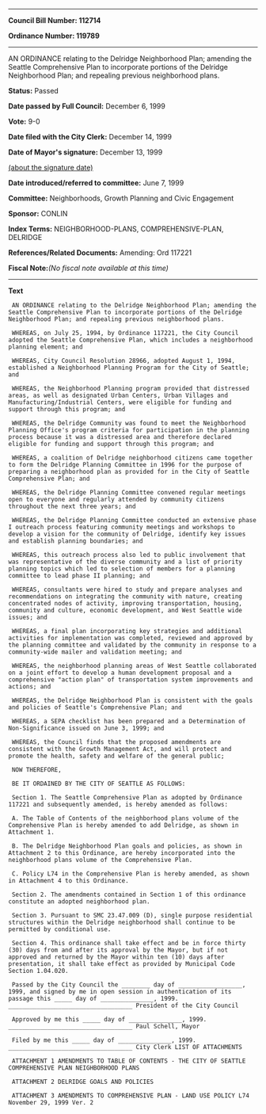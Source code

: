 

********

**Council Bill Number: 112714**
   
**Ordinance Number: 119789**
********

 AN ORDINANCE relating to the Delridge Neighborhood Plan; amending the Seattle Comprehensive Plan to incorporate portions of the Delridge Neighborhood Plan; and repealing previous neighborhood plans.

**Status:** Passed
   
**Date passed by Full Council:** December 6, 1999
   
**Vote:** 9-0
   
**Date filed with the City Clerk:** December 14, 1999
   
**Date of Mayor's signature:** December 13, 1999
   
[(about the signature date)](/~public/approvaldate.htm)
   
   
   
**Date introduced/referred to committee:** June 7, 1999
   
**Committee:** Neighborhoods, Growth Planning and Civic Engagement
   
**Sponsor:** CONLIN
   
   
**Index Terms:** NEIGHBORHOOD-PLANS, COMPREHENSIVE-PLAN, DELRIDGE

**References/Related Documents:** Amending: Ord 117221

**Fiscal Note:**_(No fiscal note available at this time)_

********

**Text**
   
```
 AN ORDINANCE relating to the Delridge Neighborhood Plan; amending the Seattle Comprehensive Plan to incorporate portions of the Delridge Neighborhood Plan; and repealing previous neighborhood plans.

 WHEREAS, on July 25, 1994, by Ordinance 117221, the City Council adopted the Seattle Comprehensive Plan, which includes a neighborhood planning element; and

 WHEREAS, City Council Resolution 28966, adopted August 1, 1994, established a Neighborhood Planning Program for the City of Seattle; and

 WHEREAS, the Neighborhood Planning program provided that distressed areas, as well as designated Urban Centers, Urban Villages and Manufacturing/Industrial Centers, were eligible for funding and support through this program; and

 WHEREAS, the Delridge Community was found to meet the Neighborhood Planning Office's program criteria for participation in the planning process because it was a distressed area and therefore declared eligible for funding and support through this program; and

 WHEREAS, a coalition of Delridge neighborhood citizens came together to form the Delridge Planning Committee in 1996 for the purpose of preparing a neighborhood plan as provided for in the City of Seattle Comprehensive Plan; and

 WHEREAS, the Delridge Planning Committee convened regular meetings open to everyone and regularly attended by community citizens throughout the next three years; and

 WHEREAS, the Delridge Planning Committee conducted an extensive phase I outreach process featuring community meetings and workshops to develop a vision for the community of Delridge, identify key issues and establish planning boundaries; and

 WHEREAS, this outreach process also led to public involvement that was representative of the diverse community and a list of priority planning topics which led to selection of members for a planning committee to lead phase II planning; and

 WHEREAS, consultants were hired to study and prepare analyses and recommendations on integrating the community with nature, creating concentrated nodes of activity, improving transportation, housing, community and culture, economic development, and West Seattle wide issues; and

 WHEREAS, a final plan incorporating key strategies and additional activities for implementation was completed, reviewed and approved by the planning committee and validated by the community in response to a community-wide mailer and validation meeting; and

 WHEREAS, the neighborhood planning areas of West Seattle collaborated on a joint effort to develop a human development proposal and a comprehensive "action plan" of transportation system improvements and actions; and

 WHEREAS, the Delridge Neighborhood Plan is consistent with the goals and policies of Seattle's Comprehensive Plan; and

 WHEREAS, a SEPA checklist has been prepared and a Determination of Non-Significance issued on June 3, 1999; and

 WHEREAS, the Council finds that the proposed amendments are consistent with the Growth Management Act, and will protect and promote the health, safety and welfare of the general public;

 NOW THEREFORE,

 BE IT ORDAINED BY THE CITY OF SEATTLE AS FOLLOWS:

 Section 1. The Seattle Comprehensive Plan as adopted by Ordinance 117221 and subsequently amended, is hereby amended as follows:

 A. The Table of Contents of the neighborhood plans volume of the Comprehensive Plan is hereby amended to add Delridge, as shown in Attachment 1.

 B. The Delridge Neighborhood Plan goals and policies, as shown in Attachment 2 to this Ordinance, are hereby incorporated into the neighborhood plans volume of the Comprehensive Plan.

 C. Policy L74 in the Comprehensive Plan is hereby amended, as shown in Attachment 4 to this Ordinance.

 Section 2. The amendments contained in Section 1 of this ordinance constitute an adopted neighborhood plan.

 Section 3. Pursuant to SMC 23.47.009 (D), single purpose residential structures within the Delridge neighborhood shall continue to be permitted by conditional use.

 Section 4. This ordinance shall take effect and be in force thirty (30) days from and after its approval by the Mayor, but if not approved and returned by the Mayor within ten (10) days after presentation, it shall take effect as provided by Municipal Code Section 1.04.020.

 Passed by the City Council the ________ day of __________________, 1999, and signed by me in open session in authentication of its passage this _____ day of _______________, 1999. ___________________________________ President of the City Council

 Approved by me this _____ day of _______________, 1999. ___________________________________ Paul Schell, Mayor

 Filed by me this _____ day of _______________, 1999. ___________________________________ City Clerk LIST OF ATTACHMENTS

 ATTACHMENT 1 AMENDMENTS TO TABLE OF CONTENTS - THE CITY OF SEATTLE COMPREHENSIVE PLAN NEIGHBORHOOD PLANS

 ATTACHMENT 2 DELRIDGE GOALS AND POLICIES

 ATTACHMENT 3 AMENDMENTS TO COMPREHENSIVE PLAN - LAND USE POLICY L74 November 29, 1999 Ver. 2

```
